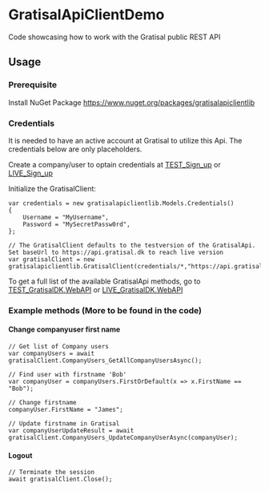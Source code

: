 # GratisalApiClientDemo
Code showcasing how to work with the Gratisal public REST API

## Usage
### Prerequisite
Install NuGet Package
https://www.nuget.org/packages/gratisalapiclientlib

### Credentials
It is needed to have an active account at Gratisal to utilize this Api. The credentials below are only placeholders.

Create a company/user to optain credentials at [TEST_Sign_up](https://gratisaltest.dk/signup/) or [LIVE_Sign_up](https://app.gratisal.dk/signup/)

Initialize the GratisalClient:
```
var credentials = new gratisalapiclientlib.Models.Credentials()
{
    Username = "MyUsername",
    Password = "MySecretPassw0rd",            
};

// The GratisalClient defaults to the testversion of the GratisalApi. Set baseUrl to https://api.gratisal.dk to reach live version
var gratisalClient = new gratisalapiclientlib.GratisalClient(credentials/*,"https://api.gratisal.dk"*/);
```

To get a full list of the available GratisalApi methods, go to [TEST_GratisalDK.WebAPI](https://api.gratisaltest.dk/swagger/ui/index) or [LIVE_GratisalDK.WebAPI](https://api.gratisal.dk/swagger/ui/index)

### Example methods (More to be found in the code)
#### Change companyuser first name
```
// Get list of Company users
var companyUsers = await gratisalClient.CompanyUsers_GetAllCompanyUsersAsync();

// Find user with firstname 'Bob'
var companyUser = companyUsers.FirstOrDefault(x => x.FirstName == "Bob");

// Change firstname
companyUser.FirstName = "James";

// Update firstname in Gratisal
var companyUserUpdateResult = await gratisalClient.CompanyUsers_UpdateCompanyUserAsync(companyUser);
```
#### Logout
```
// Terminate the session
await gratisalClient.Close();
```
